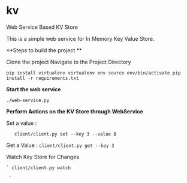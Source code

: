 # kv
Web Service Based KV Store

This is a simple web service for In Memory Key Value Store.


**Steps to build the project **

Clone the project 
Navigate to the Project Directory

`pip install virtualenv
 virtualenv env
 source env/bin/activate
 pip install -r requirements.txt`



**Start the web service** 


`./web-service.py
`


**Perform Actions on the KV Store through WebService**


Set a value : 

 `   client/client.py set --key 3 --value B`
 
 
Get a Value : 
    `client/client.py get --key 3`
    

Watch Key Store for Changes

    ` client/client.py watch
   
     `

    
